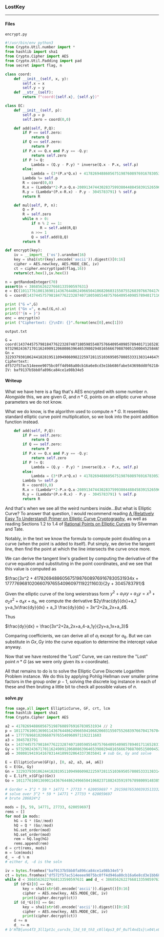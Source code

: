 ### LostKey
---

#### Files
`encrypt.py`
```py
#!/usr/bin/env python3
from Crypto.Util.number import *
from hashlib import sha1
from Crypto.Cipher import AES
from Crypto.Util.Padding import pad
from secret import flag, n

class coord:
    def __init__(self, x, y):
        self.x = x
        self.y = y
    def __str__(self):
        return f"coord({self.x}, {self.y})"

class EC:
    def __init__(self, p):
        self.p = p
        self.zero = coord(0,0)

    def add(self, P,Q):
        if P == self.zero:
            return Q
        if Q == self.zero:
            return P
        if P.x == Q.x and P.y == -Q.y:
            return self.zero
        if P != Q:
            Lambda = (Q.y - P.y) * inverse(Q.x - P.x, self.p)
        else:
            Lambda = (3*(P.x*Q.x) + 417826948860567519876089769167830531934*P.x + 177776968102066079765540960971192211603) * inverse(P.y+Q.y+3045783791, self.p)
        Lambda %= self.p
        R = coord(0,0)
        R.x = (Lambda**2-P.x-Q.x-208913474430283759938044884583915265967) % self.p
        R.y = (Lambda*(P.x-R.x) - P.y - 3045783791) % self.p
        return R

    def mul(self, P, n):
        Q = P
        R = self.zero
        while n > 0:
            if n % 2 == 1:
                R = self.add(R,Q)
            n >>= 1
            Q = self.add(Q,Q)
        return R

def encrypt(key):
    iv = __import__('os').urandom(16)
    key = sha1(str(key).encode('ascii')).digest()[0:16]
    cipher = AES.new(key, AES.MODE_CBC, iv)
    ct = cipher.encrypt(pad(flag,16))
    return(ct.hex(),iv.hex())

n = getRandomInteger(70)
assert(n < 38685626227668133590597631)
e = EC(101177610013690114367644862496650410682060315507552683976670417670408764432851)
G = coord(14374457579818477622328740718059855487576640954098578940171165283141210916477, 97329024367170116249091206808639646539802948165666798870051500045258465236698)

print ("G =",G)
print ("Gn =", e.mul(G,n).x)
print(f"{n = }")
enc = encrypt(n)
print ("Ciphertext: {}\nIV: {}".format(enc[0],enc[1]))
```

`output.txt`
```
G = coord(14374457579818477622328740718059855487576640954098578940171165283141210916477, 97329024367170116249091206808639646539802948165666798870051500045258465236698)
Gn = 32293793010624418281951109498609822259728115103695057808533313831446479788050
Ciphertext: df572f57ac514eeee9075bc0ff4d946a80cb16a6e8cd3e1bb686fabe543698dd8f62184060aecff758b29d92ed0e5a315579b47f6963260d5d52b7ba00ac47fd
IV: baf9137b5bb8fa896ca84ce1a98b34e5
```

#### Writeup
What we have here is a flag that's AES encrypted with some number $n$. Alongside this, we are given $G$, and $n*G$, points on an elliptic curve whose parameters we do not know.

What we do know, is the algorithm used to compute $n*G$. It resembles standard elliptic curve point multiplication, so we look into the point addition function instead.

```py
    def add(self, P,Q):
        if P == self.zero:
            return Q
        if Q == self.zero:
            return P
        if P.x == Q.x and P.y == -Q.y:
            return self.zero
        if P != Q:
            Lambda = (Q.y - P.y) * inverse(Q.x - P.x, self.p)
        else:
            Lambda = (3*(P.x*Q.x) + 417826948860567519876089769167830531934*P.x + 177776968102066079765540960971192211603) * inverse(P.y+Q.y+3045783791, self.p)
        Lambda %= self.p
        R = coord(0,0)
        R.x = (Lambda**2-P.x-Q.x-208913474430283759938044884583915265967) % self.p
        R.y = (Lambda*(P.x-R.x) - P.y - 3045783791) % self.p
        return R
```

And that's when we see all the weird numbers inside...But what is Elliptic Curve? To answer that question, I would recommend reading [A (Relatively Easy To Understand) Primer on Elliptic Curve Cryptography](https://blog.cloudflare.com/a-relatively-easy-to-understand-primer-on-elliptic-curve-cryptography/), as well as reading Sections 1.2 to 1.4 of [Rational Points on Elliptic Curves](http://ndl.ethernet.edu.et/bitstream/123456789/53787/1/Joseph%20H.%20Silverman.pdf) by Silverman and Tate.

Notably, in the text we know the formula to compute point doubling on a curve (when the point is added to itself). Put simply, we derive the tangent line, then find the point at which the line intersects the curve once more.

We can derive the tangent line's gradient by computing the derivative of the curve equation and substituting in the point coordinates, and we see that this value is computed as

$\frac{3x^2 + 417826948860567519876089769167830531934x + 177776968102066079765540960971192211603}{2y + 3045783791}$

Given the elliptic curve of the long weierstrass form $y^2 + a_1 xy + a_3 y = x^3 + a_2 x^2 + a_4 x + a_6$, we compute the derivative $2y\frac{dy}{dx}+a_1 y+a_1x\frac{dy}{dx} + a_3 \frac{dy}{dx} = 3x^2+2a_2x+a_4$.

Thus

$\frac{dy}{dx} = \frac{3x^2+2a_2x+a_4-a_1y}{2y+a_1x+a_3}$

Comparing coefficients, we can derive all of $a_i$ except for $a_6$. But we can substitute in $Gx, Gy$ into the curve equation to determine the intercept value anyway.

Now that we have restored the "Lost" Curve, we can restore the "Lost" point $n*G$ (as we were only given its x-coordinate). 

All that remains to do is to solve the Elliptic Curve Discrete Logarithm Problem instance. We do this by applying Pohlig Hellman over smaller prime factors in the group order $p-1$, solving the discrete log instance in each of these and then bruting a little bit to check all possible values of $n$.

#### solve.py
```py
from sage.all import EllipticCurve, GF, crt, lcm
from hashlib import sha1
from Crypto.Cipher import AES

a2 = 417826948860567519876089769167830531934 // 2
p = 101177610013690114367644862496650410682060315507552683976670417670408764432851
a4 = 177776968102066079765540960971192211603
a3 = 3045783791
Gx = 14374457579818477622328740718059855487576640954098578940171165283141210916477
Gy = 97329024367170116249091206808639646539802948165666798870051500045258465236698
a6 = 308081941914167831441899320643373035841 # sub Gx, Gy and solve

E = EllipticCurve(GF(p), [0, a2, a3, a4, a6])
G = E(Gx, Gy)
Gn = 32293793010624418281951109498609822259728115103695057808533313831446479788050
Q = E.lift_x(GF(p)(Gn))
Go = 101177610013690114367644862496650410682371882435919767898009148385876141737891 # G.order()

# Gorder = 3^2 * 59 * 14771 * 27733 * 620059697 * 2915987653003935133321 * 257255080924232005234239344602998871
# solve over 3^2 * 59 * 14771 * 27733 * 620059697
# brute 286824*2

mods = [9, 59, 14771, 27733, 620059697]
rems = []
for mod in mods:
    hG = G * (Go//mod)
    hQ = Q * (Go//mod)
    hG.set_order(mod)
    hQ.set_order(mod)
    rem = hQ.log(hG)
    rems.append(rem)
d = crt(rems, mods)
m = lcm(mods)
d_ = -d % m
# either d, -d is the soln

iv = bytes.fromhex("baf9137b5bb8fa896ca84ce1a98b34e5")
ct = bytes.fromhex("df572f57ac514eeee9075bc0ff4d946a80cb16a6e8cd3e1bb686fabe543698dd8f62184060aecff758b29d92ed0e5a315579b47f6963260d5d52b7ba00ac47fd")
while d < 38685626227668133590597631 and d_ < 38685626227668133590597631:
    if (d*G)[0] == Gn:
        key = sha1(str(d).encode('ascii')).digest()[0:16]
        cipher = AES.new(key, AES.MODE_CBC, iv)
        print(cipher.decrypt(ct))
    if (d_*G)[0] == Gn:
        key = sha1(str(d).encode('ascii')).digest()[0:16]
        cipher = AES.new(key, AES.MODE_CBC, iv)
        print(cipher.decrypt(ct))
    d += m
    d_ += m
# b'HTB{uns4f3_3ll1pt1c_curv3s_l3d_t0_th3_c0ll4ps3_0f_0u7l4nd1s}\x04\x04\x04\x04'
```